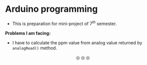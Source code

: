 # Arduino programming

* This is preparation for mini-project of $7^{th}$ semester.

**Problems I am facing:**
* I have to calculate the ppm value from analog value returned by `analogRead()` method.

<p align="center">
&#9678; &#9678; &#9678;
</p>
